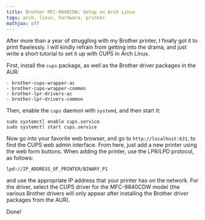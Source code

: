 ```yaml
---
title: Brother MFC-9840CDW: Setup on Arch Linux
tags: arch, linux, hardware, printer
mathjax: off
---
```


After more than a year of struggling with my Brother printer, I finally got it to print flawlessly.
I will kindly refrain from getting into the drama, and just write a short tutorial to set it up with CUPS in Arch Linux.

First, install the `cups` package, as well as the Brother driver packages in the AUR:

	- brother-cups-wrapper-ac
	- brother-cups-wrapper-common
	- brother-lpr-drivers-ac
	- brother-lpr-drivers-common

Then, enable the `cups` daemon with `systemd`, and then start it:

```{.numberLines}
sudo systemctl enable cups.service
sudo systemctl start cups.service
```

Now go into your favorite web browser, and go to `http://localhost:631`, to find the CUPS web admin interface.
From here, just add a new printer using the web form buttons.
When adding the printer, use the LPR/LPD protocol, as follows:

```{.numberLines}
lpd://IP_ADDRESS_OF_PRINTER/BINARY_P1
```

and use the appropriate IP address that your printer has on the network.
For the driver, select the CUPS driver for the MFC-9840CDW model (the various Brother drivers will only appear after installing the Brother driver packages from the AUR).

Done!
